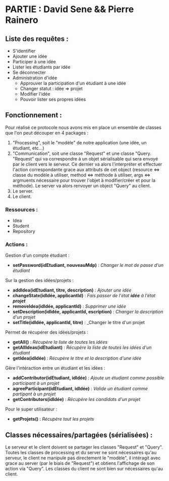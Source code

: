 # PARTIE : David Sene && Pierre Rainero

## Liste des requêtes :
- S'identifier
- Ajouter une idée
- Participer à une idée
- Lister les étudiants par idée
- Se déconnecter
- Administration d'idée
	- Approuver la participation d'un étudiant à une idée
	- Changer statut : idée => projet
	- Modifier l'idée
	- Pouvoir lister ses propres idées

## Fonctionnement :
Pour réalisé ce protocole nous avons mis en place un ensemble de classes que l'on peut découper en 4 packages : 
1. "Processing", soit le "modèle" de notre application (une idée, un étudiant, etc...)
2. "Communication", soit une classe "Request" et une classe "Query. "Request" qui va correspondre à un objet sérialisable qui sera envoyé par le client vers le serveur. Ce dernier va alors l'interpréter et effectuer l'action correspondante grace aux attributs de cet object (resource <=> classe du modèle à utiliser, method <=> méthode à utiliser, args <=> argmuents nécessaire pour trouver l'objet à modifier/créer et pour la méthode). Le server va alors renvoyer un object "Query" au client.
3. Le server.
4. Le client.

### Ressources : 
- Idea
- Student
- Repository

### Actions :
Gestion d'un compte étudiant :
 - **setPassword(idEtudiant, nouveauMdp)** : _Changer le mot de passe d'un étudiant_

Sur la gestion des idées/projets : 
 - **addIdea(idEtudiant, titre, description)** : _Ajouter une idée_
 - **changeState(idIdée, applicantId)** : _Fais passer de l'état **idée** à l'état **projet**_
 - **removeIdea(idIdée, applicantId)** : _Supprimer une idée_
 - **setDescription(idIdée, applicantId, escription)** : _Changer la description d'un projet_
 - **setTitle(idIdée, applicantId, titre)** : _Changer le titre d'un projet
 
Permet de récupérer des idées/projets :
 - **getAll()** : _Récupère la liste de toutes les idées_
 - **getAllIdeas(idEtudiant)** : _Récupère la liste de toutes les idées d'un étudiant_
 - **getIdea(idIdée)** : _Récupère le titre et la description d'une idée_
 
Gère l'intéraction entre un étudiant et les idées :
 - **addContributor(idEtudiant, idIdée)** : _Ajoute un étudiant comme possible participant à un projet_
 - **agreeParticipant(idEtudiant, idIdée)** : _Valide un étudiant comme partipant à un projet_
 - **getContributors(idIdée)** : _Récupère les candidats d'un projet_
 
Pour le super utilisateur :
 - **getProjets()** : _Récupère tout les projets_

 ## Classes nécessaires/partagées (sérialisées) :
 Le serveur et le client doivent se partager les classes "Request" et "Query". Toutes les classes de processing et du server ne sont nécessaires qu'au serveur, le client ne manipule pas directement le "modèle", il intéragit avec grace au server (par le biais de "Request") et obtiens l'affichage de son action via "Query". Les classes du client ne sont bien sur nécessaires qu'au client.
